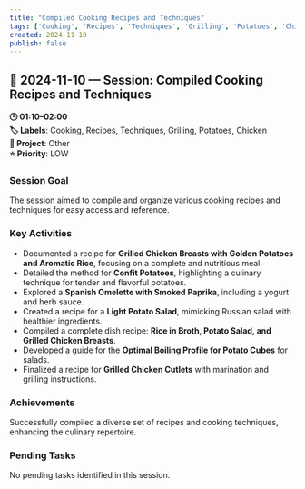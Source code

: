 ```yaml
---
title: "Compiled Cooking Recipes and Techniques"
tags: ['Cooking', 'Recipes', 'Techniques', 'Grilling', 'Potatoes', 'Chicken']
created: 2024-11-10
publish: false
---
```


## 📅 2024-11-10 — Session: Compiled Cooking Recipes and Techniques

**🕒 01:10–02:00**  
**🏷️ Labels**: Cooking, Recipes, Techniques, Grilling, Potatoes, Chicken  
**📂 Project**: Other  
**⭐ Priority**: LOW  


### Session Goal
The session aimed to compile and organize various cooking recipes and techniques for easy access and reference.

### Key Activities
- Documented a recipe for **Grilled Chicken Breasts with Golden Potatoes and Aromatic Rice**, focusing on a complete and nutritious meal.
- Detailed the method for **Confit Potatoes**, highlighting a culinary technique for tender and flavorful potatoes.
- Explored a **Spanish Omelette with Smoked Paprika**, including a yogurt and herb sauce.
- Created a recipe for a **Light Potato Salad**, mimicking Russian salad with healthier ingredients.
- Compiled a complete dish recipe: **Rice in Broth, Potato Salad, and Grilled Chicken Breasts**.
- Developed a guide for the **Optimal Boiling Profile for Potato Cubes** for salads.
- Finalized a recipe for **Grilled Chicken Cutlets** with marination and grilling instructions.

### Achievements
Successfully compiled a diverse set of recipes and cooking techniques, enhancing the culinary repertoire.

### Pending Tasks
No pending tasks identified in this session.
